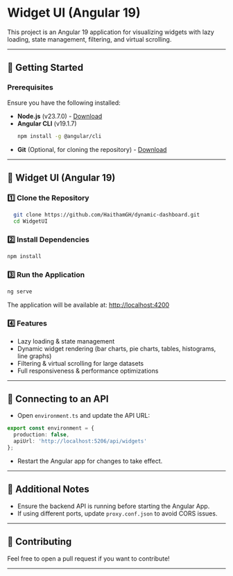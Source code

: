 # Widget UI (Angular 19)

This project is an Angular 19 application for visualizing widgets with lazy loading, state management, filtering, and virtual scrolling.

---

## 🚀 Getting Started

### Prerequisites
Ensure you have the following installed:
- **Node.js** (v23.7.0) - [Download](https://nodejs.org/)
- **Angular CLI** (v19.1.7)
  ```sh
  npm install -g @angular/cli
  ```
- **Git** (Optional, for cloning the repository) - [Download](https://git-scm.com/)

---

## 🎨 Widget UI (Angular 19)

### 1️⃣ Clone the Repository
```sh
  git clone https://github.com/HaithamGH/dynamic-dashboard.git
  cd WidgetUI
```

### 2️⃣ Install Dependencies
```sh
npm install
```

### 3️⃣ Run the Application
```sh
ng serve
```
The application will be available at: [http://localhost:4200](http://localhost:4200)

### 4️⃣ Features
- Lazy loading & state management
- Dynamic widget rendering (bar charts, pie charts, tables, histograms, line graphs)
- Filtering & virtual scrolling for large datasets
- Full responsiveness & performance optimizations

---

## 🔗 Connecting to an API
- Open `environment.ts` and update the API URL:
```ts
export const environment = {
  production: false,
  apiUrl: 'http://localhost:5206/api/widgets'
};
```
- Restart the Angular app for changes to take effect.

---

## 📌 Additional Notes
- Ensure the backend API is running before starting the Angular App.
- If using different ports, update `proxy.conf.json` to avoid CORS issues.

---

## 🤝 Contributing
Feel free to open a pull request if you want to contribute!

---